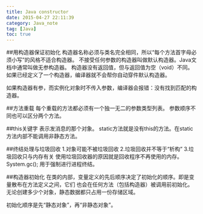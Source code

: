 ```yaml
---
title: Java constructor
date: 2015-04-27 22:11:39
category: Java_note
tag: [Java]
toc: true
---
```

##用构造器保证初始化
构造器名称必须与类名完全相同，所以“每个方法首字母必须小写”的风格不适合构造器。
不接受任何参数的构造器叫做默认构造器。Java文档中通常叫做无参构造器。
构造器没有返回值，但与返回值为空（void）不同。
如果已经定义了一个构造器，编译器就不会帮你自动穿件默认构造器。

如果构造器有参，而实例化对象时不传入参数，编译器会报错：没有找到匹配的构造器。

##方法重载
每个重载的方法都必须有一个独一无二的参数类型列表。
参数顺序不同也可以区分两个方法。

##this关键字
表示发消息的那个对象。
static方法就是没有this的方法。在static方法内部不能调用非静态方法。

##终结处理与垃圾回收
1.对象可能不被垃圾回收
2.垃圾回收并不等于“析构”
3.垃圾回收只与内存有关
使用垃圾回收器的原因就是回收程序不再使用的内存。
System.gc(); 用于强制进行进程终结。

##构造器初始化
在类的内部，变量定义的先后顺序决定了初始化的顺序。即是变量散布在方法定义之间，它们
也会在任何方法（包括构造器）被调用前初始化。
无论创建多少个对象，静态数据都只占用一份存储区域。

初始化顺序是先“静态对象”，再“非静态对象”。
